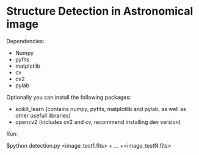 Structure Detection in Astronomical image
==================

Dependencies:

*   Numpy
*   pyfits
*   matplotlib
*   cv
*   cv2
*   pylab
	
Optionally you can install the following packages:

*   scikit_learn (contains numpy, pyfits, matplotlib and pylab, as well as other usefull libraries)
*   opencv2 (includes cv2 and cv, recommend installing dev version)


Run:

$python detection.py \<image_test1.fits\> + ... +\<image_testN.fits\>

